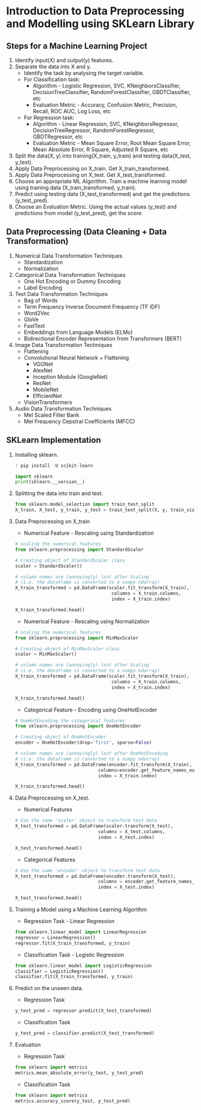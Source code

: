 # Introduction to Data Preprocessing and Modelling using SKLearn Library

## Steps for a Machine Learning Project
1. Identify input(X) and output(y) features.
2. Separate the data into X and y.
	- Identify the task by analysing the target variable.
	- For Classification task:
		- Algorithm - Logistic Regression, SVC, KNeighborsClassifier, DecisionTreeClassifier, RandomForestClassifier, GBDTClassifier, etc
		- Evaluation Metric - Accuracy, Confusion Metric, Precision, Recall, ROC AUC, Log Loss, etc
	- For Regression task:
		- Algorithm - Linear Regression, SVC, KNeighborsRegressor, DecisionTreeRegressor, RandomForestRegressor, GBDTRegressor, etc
		- Evaluation Metric - Mean Square Error, Root Mean Square Error, Mean Absolute Error, R Square, Adjusted R Square, etc
3. Split the data(X, y) into training(X_train, y_train) and testing data(X_test, y_test).
4. Apply Data Preprocessing on X_train. Get X_train_transformed.
5. Apply Data Preprocessing on X_test. Get X_test_transformed.
7. Choose an appropriate ML Algorithm. Train a machine learning model using training data (X_train_transformed, y_train).
8. Predict using testing data (X_test_transformed) and get the predictions (y_test_pred).
9. Choose an Evaluation Metric. Using the actual values (y_test) and predictions from model (y_test_pred), get the score.

## Data Preprocessing (Data Cleaning + Data Transformation)
1. Numerical Data Transformation Techniques
	- Standardization
	- Normalization
2. Categorical Data Transformation Techniques
	- One Hot Encoding or Dummy Encoding
	- Label Encoding
3. Text Data Transformation Techniques
	- Bag of Words
	- Term Frequency Inverse Document Frequency (TF IDF)
	- Word2Vec
	- GloVe
	- FastText
	- Embeddings from Language Models (ELMo)
	- Bidirectional Encoder Representation from Transformers (BERT)
4. Image Data Transformation Techniques
	- Flattening
	- Convolutional Neural Network + Flattening
		- VGGNet
		- AlexNet
		- Inception Module (GoogleNet)
		- ResNet
		- MobileNet
		- EfficientNet
	- VisionTransformers
5. Audio Data Transformation Techniques
	- Mel Scaled Filter Bank
	- Mel Frequency Cepstral Coefficients (MFCC)

## SKLearn Implementation
1. Installing sklearn.
	```python
	! pip install -U scikit-learn
	```  
	
	```python
	import sklearn
	print(sklearn.__version__)
	```
2. Splitting the data into train and test.
	```python
	from sklearn.model_selection import train_test_split
	X_train, X_test, y_train, y_test = train_test_split(X, y, train_size=0.7, random_state=100)	
	```
3. Data Preprocessing on X_train
	- Numerical Feature - Rescaling using Standardization
	```python
	# scaling the numerical features
	from sklearn.preprocessing import StandardScaler
	
	# Creating object of StandardScaler class
	scaler = StandardScaler()

	# column names are (annoyingly) lost after Scaling
	# (i.e. the dataframe is converted to a numpy ndarray)
	X_train_transformed = pd.DataFrame(scaler.fit_transform(X_train), 
										columns = X_train.columns, 
										index = X_train.index)

	X_train_transformed.head()
	```
	- Numerical Feature - Rescaling using Normalization
	```python
	# scaling the numerical features
	from sklearn.preprocessing import MinMaxScaler
	
	# Creating object of MinMaxScaler class
	scaler = MinMaxScaler()

	# column names are (annoyingly) lost after Scaling
	# (i.e. the dataframe is converted to a numpy ndarray)
	X_train_transformed = pd.DataFrame(scaler.fit_transform(X_train), 
										columns = X_train.columns, 
										index = X_train.index)

	X_train_transformed.head()
	```
	- Categorical Feature - Encoding using OneHotEncoder
	```python
	# OneHotEncoding the categorical features
	from sklearn.preprocessing import OneHotEncoder
	
	# Creating object of OneHotEncoder
	encoder = OneHotEncoder(drop='first', sparse=False)

	# column names are (annoyingly) lost after OneHotEncoding
	# (i.e. the dataframe is converted to a numpy ndarray)
	X_train_transformed = pd.DataFrame(encoder.fit_transform(X_train), 
								   columns=encoder.get_feature_names_out(X_train.columns), 
								   index = X_train.index)

	X_train_transformed.head()
	```
4. Data Preprocessing on X_test.
	- Numerical Features
	```python
	# Use the same 'scaler' object to transform test data
	X_test_transformed = pd.DataFrame(scaler.transform(X_test), 
                                   columns = X_test.columns, 
                                   index = X_test.index)

	X_test_transformed.head()
	```
	- Categorical Features
	```python
	# Use the same 'encoder' object to transform test data
	X_test_transformed = pd.DataFrame(encoder.transform(X_test), 
                                   columns = encoder.get_feature_names_out(X_train.columns), 
                                   index = X_test.index)

	X_test_transformed.head()
	```
5. Training a Model using a Machine Learning Algorithm
	- Regression Task - Linear Regression
	```python
	from sklearn.linear_model import LinearRegression
	regressor = LinearRegression()
	regressor.fit(X_train_transformed, y_train)
	```
	- Classification Task - Logistic Regression
	```python
	from sklearn.linear_model import LogisticRegression
	classifier = LogisticRegression()
	classifier.fit(X_train_transformed, y_train)
	```
6. Predict on the unseen data.
	- Regression Task
	```python
	y_test_pred = regressor.predict(X_test_transformed)
	```
	- Classification Task
	```python
	y_test_pred = classifier.predict(X_test_transformed)
	```
7. Evaluation
	- Regression Task 
	```python
	from sklearn import metrics
	metrics.mean_absolute_error(y_test, y_test_pred)
	```
	- Classification Task
	```python
	from sklearn import metrics
	metrics.accuracy_score(y_test, y_test_pred)
	```